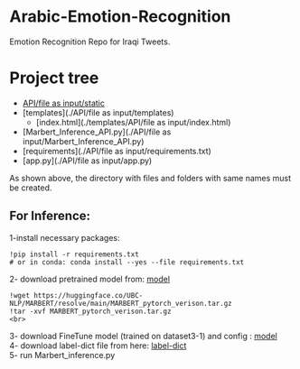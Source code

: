 # Arabic-Emotion-Recognition
Emotion Recognition Repo for Iraqi Tweets.


# Project tree

 * [API/file as input/static](./static)
 * [templates](./API/file as input/templates)
   * [index.html](./templates/API/file as input/index.html)
 * [Marbert_Inference_API.py](./API/file as input/Marbert_Inference_API.py)
 * [requirements](./API/file as input/requirements.txt)
 * [app.py](./API/file as input/app.py)

As shown above, the directory with files and folders with same names must be created.

## For Inference:

1-install necessary packages:
```
!pip install -r requirements.txt
# or in conda: conda install --yes --file requirements.txt
```
2- download pretrained model from: [model](https://huggingface.co/UBC-NLP/MARBERT/blob/main/MARBERT_pytorch_verison.tar.gz) </br>
```
!wget https://huggingface.co/UBC-NLP/MARBERT/resolve/main/MARBERT_pytorch_verison.tar.gz
!tar -xvf MARBERT_pytorch_verison.tar.gz
<br>
```
3- download FineTune model (trained on dataset3-1) and config : [model](https://huggingface.co/fvyounesi/Marbert_Iraqi_FineTuned) </br>
4- download label-dict file from here: [label-dict](https://huggingface.co/fvyounesi/Marbert_Iraqi_FineTuned) </br>
5- run Marbert_inference.py
